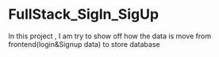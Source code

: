 # FullStack_SigIn_SigUp
In this project , I am try to show off how the data is move from frontend(login&amp;Signup data)  to store database
